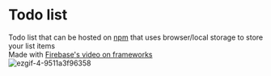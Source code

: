 # Todo list
Todo list that can be hosted on [npm](https://www.npmjs.com/) that uses browser/local storage to store your list items\
Made with [Firebase's video on frameworks](https://youtu.be/cuHDQhDhvPE)\
![ezgif-4-9511a3f96358](https://user-images.githubusercontent.com/45922387/129461873-562a1024-06ad-4486-bdfa-7e8751e20380.gif)
